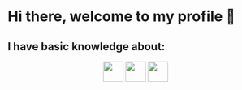 # Hi there, welcome to my profile 👋

<h2>I have basic knowledge about:</h2>

<div align="center">
<span>  
<img src="https://cdn.jsdelivr.net/gh/devicons/devicon/icons/java/java-original.svg" width="40px" hight="40px"/>
<img src="https://cdn.jsdelivr.net/gh/devicons/devicon/icons/spring/spring-original.svg" width="40px" hight="40px"/>
<img src="https://cdn.jsdelivr.net/gh/devicons/devicon/icons/linux/linux-original.svg" width="40px" hight="40px"/>                            
</span>  
</div>

